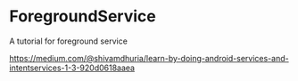 # ForegroundService
A tutorial for foreground service

https://medium.com/@shivamdhuria/learn-by-doing-android-services-and-intentservices-1-3-920d0618aaea
